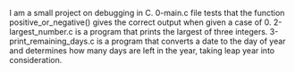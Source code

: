 I am a small project on debugging in C.
0-main.c file tests that the function positive_or_negative() gives the correct output when given a case of 0.
2-largest_number.c is a program that prints the largest of three integers.
3-print_remaining_days.c is a program that converts a date to the day of year and determines how many days are left in the year, taking leap year into consideration.
